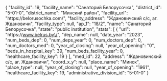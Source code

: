 {
    "facility_id": 19,
    "facility_name": "Санаторий Белорусочка",
    "district_id": "5-01-0",
    "district_name": "Минский район",
    "facility_url": "https:\/\/belorusochka.com\/",
    "facility_address": "Ждановичский с\/с,  аг. Ждановичи",
    "facility_type": null,
    "ap_1": "18\/2",
    "name": "Санаторий Белорусочка",
    "state": "public institution",
    "stats": [
        {
            "url": "https:\/\/www.belrus.by\/",
            "dep_name": null,
            "date_year": "2023",
            "num_beds_dep": 0,
            "num_deps_year": 0,
            "num_doctors_dep": 0,
            "num_doctors_med": 0,
            "year_of_closing": null,
            "year_of_opening": "0",
            "beds_in_hospital_key": 39,
            "num_beds_facility_year": 0,
            "healthcare_facility_key": 19
        }
    ],
    "med_id": 22,
    "address": "Ждановичский с\/с,  аг. Ждановичи",
    "coord_x_y": null,
    "place_name": "Минск",
    "place_type": null,
    "year_of_closing": null,
    "year_of_opening": "1961",
    "healthcare_facility_key": 19,
    "administrative_division_id": "5-01-0"
}